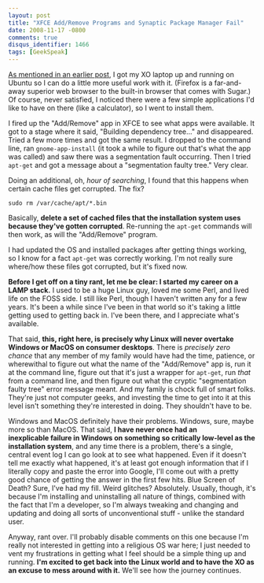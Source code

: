 ```yaml
---
layout: post
title: "XFCE Add/Remove Programs and Synaptic Package Manager Fail"
date: 2008-11-17 -0800
comments: true
disqus_identifier: 1466
tags: [GeekSpeak]
---
```

[As mentioned in an earlier
post](/archive/2008/11/14/running-ubuntu-on-the-xo-laptop.aspx), I got
my XO laptop up and running on Ubuntu so I can do a little more useful
work with it. (Firefox is a far-and-away superior web browser to the
built-in browser that comes with Sugar.) Of course, never satisfied, I
noticed there were a few simple applications I'd like to have on there
(like a calculator), so I went to install them.

I fired up the "Add/Remove" app in XFCE to see what apps were available.
It got to a stage where it said, "Building dependency tree..." and
disappeared. Tried a few more times and got the same result. I dropped
to the command line, ran `gnome-app-install` (it took a while to figure
out that's what the app was called) and saw there was a segmentation
fault occurring. Then I tried `apt-get` and got a message about a
"segmentation faulty tree." Very clear.

Doing an additional, oh, *hour of searching*, I found that this happens
when certain cache files get corrupted. The fix?

`sudo rm /var/cache/apt/*.bin`

Basically, **delete a set of cached files that the installation system
uses because they've gotten corrupted**. Re-running the `apt-get`
commands will then work, as will the "Add/Remove" program.

I had updated the OS and installed packages after getting things
working, so I know for a fact `apt-get` was correctly working. I'm not
really sure where/how these files got corrupted, but it's fixed now.

**Before I get off on a tiny rant, let me be clear: I started my career
on a LAMP stack.** I used to be a huge Linux guy, loved me some Perl,
and lived life on the FOSS side. I still like Perl, though I haven't
written any for a few years. It's been a while since I've been in that
world so it's taking a little getting used to getting back in. I've been
there, and I appreciate what's available.

That said, **this, right here, is precisely why Linux will never
overtake Windows or MacOS on consumer desktops**. There is *precisely
zero chance* that any member of my family would have had the time,
patience, or wherewithal to figure out what the name of the "Add/Remove"
app is, run it at the command line, figure out that it's just a wrapper
for `apt-get`, run *that* from a command line, and then figure out what
the cryptic "segmentation faulty tree" error message meant. And my
family is chock full of smart folks. They're just not computer geeks,
and investing the time to get into it at this level isn't something
they're interested in doing. They shouldn't have to be.

Windows and MacOS definitely have their problems. Windows, sure, maybe
more so than MacOS. That said, **I have never once had an
inexplicable failure in Windows on something so critically low-level as
the installation system**, and any time there is a problem, there's a
single, central event log I can go look at to see what happened. Even if
it doesn't tell me exactly what happened, it's at least got enough
information that if I literally copy and paste the error into Google,
I'll come out with a pretty good chance of getting the answer in the
first few hits. Blue Screen of Death? Sure, I've had my fill. Weird
glitches? Absolutely. Usually, though, it's because I'm installing and
uninstalling all nature of things, combined with the fact that I'm a
developer, so I'm always tweaking and changing and updating and doing
all sorts of unconventional stuff - unlike the standard user.

Anyway, rant over. I'll probably disable comments on this one because
I'm really not interested in getting into a religious OS war here; I
just needed to vent my frustrations in getting what I feel should be a
simple thing up and running. **I'm excited to get back into the Linux
world and to have the XO as an excuse to mess around with it.** We'll
see how the journey continues.

